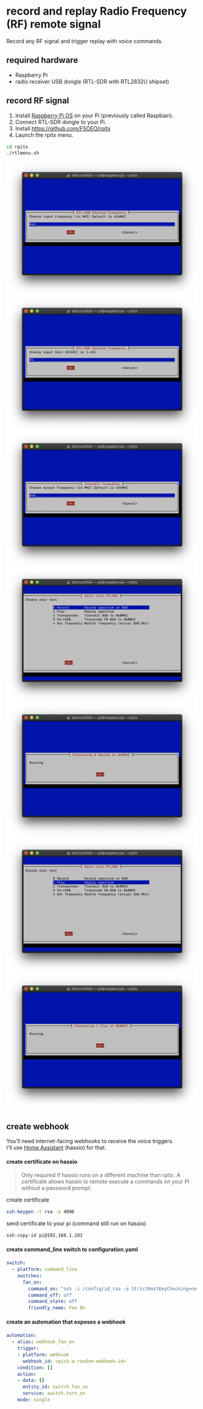 # record and replay Radio Frequency (RF) remote signal 
Record any RF signal and trigger replay with voice commands.     
<!--Use voice commands to control devices that use a Radio Frequency (RF) remote.   
Examples with picture: airconditioner, remote power plugs, fans and kichen hoods. 
Text-->

## required hardware

* Raspberry Pi 
* radio receiver USB dongle (RTL-SDR with RTL2832U shipset)

## record RF signal 

1. Install [Raspberry Pi OS](https://www.raspberrypi.org/downloads/raspberry-pi-os/) on your Pi (previously called Raspbian). 
2. Connect RTL-SDR dongle to your Pi. 
3. Install https://github.com/F5OEO/rpitx
4. Launch the rpitx menu.
```bash
cd rpitx
./rtlmenu.sh
```
![](docs/pics/record-RF-menu-00002.png)
![](docs/pics/record-RF-menu-00003.png)
![](docs/pics/record-RF-menu-00004.png)
![](docs/pics/record-RF-menu-00005.png)
![](docs/pics/record-RF-menu-00006.png)
![](docs/pics/record-RF-menu-00007.png)
![](docs/pics/record-RF-menu-00008.png)

## create webhook

You'll need internet-facing webhooks to receive the voice triggers.  
I'll use [Home Assistant](https://www.home-assistant.io) (hassio) for that.  

#### create certificate on hassio

> Only required if hassio runs on a different machine than rpitx.
A certificate allows hassio to remote execute a commands on your PI without a password prompt. 
  
create certificate
```bash
ssh-keygen -t rsa -b 4096
```
send certificate to your pi (command still run on hassio)
```bash
ssh-copy-id pi@192.168.1.203
```

#### create command_line switch to configuration.yaml

```yaml
switch:
  - platform: command_line
    switches:
      fan_on:
        command_on: "ssh -i /config/id_rsa -o StrictHostKeyChecking=no -q pi@192.168.1.203 sudo ./rpitx/sendiq -s 250000 -f 868.0000e6 -t u8 -i ./rpitx/fan-all-on.iq | wc -l >> /config/command.log"
        command_off: off
        command_state: off
        friendly_name: Fan On
```

#### create an automation that exposes a webhook 

```yaml
automation:
  - alias: webhook_fan_on
    trigger:
    - platform: webhook
      webhook_id: <pick-a-random-webhook-id>
    condition: []
    action:
    - data: {}
      entity_id: switch.fan_on
      service: switch.turn_on
    mode: single
```
